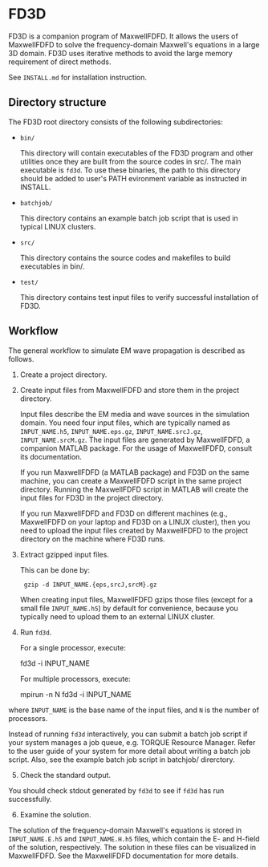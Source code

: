 FD3D
====
FD3D is a companion program of MaxwellFDFD.  It allows the users of MaxwellFDFD to solve the frequency-domain Maxwell's equations in a large 3D domain.  FD3D uses iterative methods to avoid the large memory requirement of direct methods.

See `INSTALL.md` for installation instruction.

Directory structure
-------------------
The FD3D root directory consists of the following subdirectories:
- `bin/`

	This directory will contain executables of the FD3D program and other utilities once they are built from the source codes in src/.  The main executable is `fd3d`.  To use these binaries, the path to this directory should be added to user's PATH evironment variable as instructed in INSTALL.

- `batchjob/`

	This directory contains an example batch job script that is used in typical LINUX clusters.

- `src/`

	This directory contains the source codes and makefiles to build executables in bin/.

- `test/`

	This directory contains test input files to verify successful installation of FD3D.


Workflow
--------
The general workflow to simulate EM wave propagation is described as follows.

1. Create a project directory.

2. Create input files from MaxwellFDFD and store them in the project directory.

	Input files describe the EM media and wave sources in the simulation domain. You need four input files, which are typically named as `INPUT_NAME.h5`, `INPUT_NAME.eps.gz`, `INPUT_NAME.srcJ.gz`, `INPUT_NAME.srcM.gz`.  The input files are generated by MaxwellFDFD, a companion MATLAB package.  For the usage of MaxwellFDFD, consult its documentation. 

	If you run MaxwellFDFD (a MATLAB package) and FD3D on the same machine, you can create a MaxwellFDFD script in the same project directory.  Running the MaxwellFDFD script in MATLAB will create the input files for FD3D in the project directory.

	If you run MaxwellFDFD and FD3D on different machines (e.g., MaxwellFDFD on your laptop and FD3D on a LINUX cluster), then you need to upload the input files created by MaxwellFDFD to the project directory on the machine where FD3D runs.

3. Extract gzipped input files.

	This can be done by:

		gzip -d INPUT_NAME.{eps,srcJ,srcM}.gz

	When creating input files, MaxwellFDFD gzips those files (except for a small file `INPUT_NAME.h5`) by default for convenience, because you typically need to upload them to an external LINUX cluster.

4. Run `fd3d`.  

	For a single processor, execute:

	fd3d -i INPUT_NAME

	For multiple processors, execute:

	mpirun -n N fd3d -i INPUT_NAME

where `INPUT_NAME` is the base name of the input files, and `N` is the number of processors.

Instead of running `fd3d` interactively, you can submit a batch job script if your system manages a job queue, e.g. TORQUE Resource Manager.  Refer to the user guide of your system for more detail about writing a batch job script.  Also, see the example batch job script in batchjob/ direrctory.

5. Check the standard output.

You should check stdout generated by `fd3d` to see if `fd3d` has run successfully.

6. Examine the solution.

The solution of the frequency-domain Maxwell's equations is stored in `INPUT_NAME.E.h5` and `INPUT_NAME.H.h5` files, which contain the E- and H-field of the solution, respectively.  The solution in these files can be visualized in MaxwellFDFD.  See the MaxwellFDFD documentation for more details.
